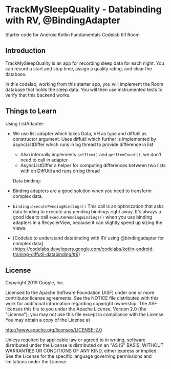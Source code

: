 TrackMySleepQuality - Databinding with RV, @BindingAdapter
==================================

Starter code for Android Kotlin Fundamentals Codelab 6.1 Room

Introduction
------------

TrackMySleepQuality is an app for recording sleep data for each night. 
You can record a start and stop time, assign a quality rating, and clear the database. 

In this codelab, working from this starter app,
you will implement the Room database that holds the sleep data. 
You will then use instrumented tests to verify that this backend works. 


Things to Learn
--------------

Using ListAdapter: 

* We use list adapter which takes Data, VH as type and diffutil as constructor argument.
    Uses diffutil which further is implemented by asyncListDiffer which runs in bg thread to provide 
    difference in list 
  * Also internally implements `getItem()` and `getItemCount()`, we don't need to call in adapter
  * AsyncListDiffer a helper for computing differences between two lists with on DiffUtil and runs on bg thread
  
  Data binding:
  
 * Binding adapters are a good solution when you need to transform complex data.
 * `binding.executePendingBindings()` This call is an optimization that asks data binding to execute any pending bindings right away. 
    It's always a good idea to call `executePendingBindings()` when you use binding adapters in a RecyclerView, 
	because it can slightly speed up sizing the views.
 * [Codelab to understand databinding with RV using @bindingadapter for complex data]
    (https://codelabs.developers.google.com/codelabs/kotlin-android-training-diffutil-databinding/#6)

License
-------

Copyright 2019 Google, Inc.

Licensed to the Apache Software Foundation (ASF) under one or more contributor
license agreements.  See the NOTICE file distributed with this work for
additional information regarding copyright ownership.  The ASF licenses this
file to you under the Apache License, Version 2.0 (the "License"); you may not
use this file except in compliance with the License.  You may obtain a copy of
the License at

  http://www.apache.org/licenses/LICENSE-2.0

Unless required by applicable law or agreed to in writing, software
distributed under the License is distributed on an "AS IS" BASIS, WITHOUT
WARRANTIES OR CONDITIONS OF ANY KIND, either express or implied.  See the
License for the specific language governing permissions and limitations under
the License.
